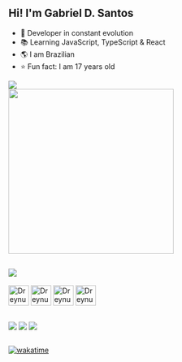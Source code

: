 <h2>Hi! I'm Gabriel D. Santos</h1>

- 🚀 Developer in constant evolution
- 📚 Learning JavaScript, TypeScript & React
- 🌎 I am Brazilian
- ⭐️ Fun fact: I am 17 years old

<div>
  <img src="https://github-readme-stats.vercel.app/api/wakatime?username=dreynus&theme=neon&cache_seconds=1400&locale=en" />
</div>

<div>
  <img align="center" src="https://github-readme-stats.vercel.app/api/top-langs/?username=g-undefined&theme=neon&layout=compact" width="325px" />
</div>


##


<div>
  <a href="https://github.com/dreynus/d.santos"><img align="center" src="https://github-readme-stats.vercel.app/api/pin/?username=g-undefined&repo=d.santos&theme=neon&cache_seconds=1400" /></a>
</div>

<div style="display: block"></br>
  <img align="center" src="https://cdn.jsdelivr.net/gh/devicons/devicon/icons/html5/html5-original.svg" alt="Dreynus" height="40" width="40"/>
  <img align="center" src="https://cdn.jsdelivr.net/gh/devicons/devicon/icons/css3/css3-original.svg" alt="Dreynus" height="40" width="40"/>
  <img align="center" src="https://cdn.jsdelivr.net/gh/devicons/devicon/icons/javascript/javascript-original.svg" alt="Dreynus" height="40" width="40"/>
<!--   <img align="center" src="https://cdn.jsdelivr.net/gh/devicons/devicon/icons/typescript/typescript-original.svg" alt="Dreynus" height="40" width="40"/> -->
  <img align="center" src="https://cdn.jsdelivr.net/gh/devicons/devicon/icons/nodejs/nodejs-original.svg" alt="Dreynus" height="40" width="40"/>
<!--   <img align="center" src="https://cdn.jsdelivr.net/gh/devicons/devicon/icons/react/react-original.svg" alt="Dreynus" height="40" width="40"/> -->
<!--   <img align="center" src="https://cdn.jsdelivr.net/gh/devicons/devicon/icons/redux/redux-original.svg" alt="Dreynus" height="40" width="40"/> -->
<!--   <img align="center" src="https://cdn.jsdelivr.net/gh/devicons/devicon/icons/mysql/mysql-original.svg" alt="Dreynus" height="40" width="40"/> -->
</div>

##

<div>
  <a href="https://g-undefined.github.io/d.santos" target="_blank"><img align="center" src="https://img.shields.io/badge/website-000000?style=for-the-badge&logo=About.me&logoColor=white" /></a>
  <a href="https://www.instagram.com/_d.santo.s/" target="_blank"><img align="center" src="https://img.shields.io/badge/Instagram-E4405F?style=for-the-badge&logo=instagram&logoColor=white"/></a>
  <a href="mailto:contatogabrieldsantos@gmail.com" target="_blank"><img align="center" src="https://img.shields.io/badge/Gmail-EA4335.svg?style=for-the-badge&logo=Gmail&logoColor=white" /></a>
</div> </br>

[![wakatime](https://wakatime.com/badge/user/62e4fd6d-b2cd-42d8-919b-6e0db4af0afc.svg)](https://wakatime.com/@62e4fd6d-b2cd-42d8-919b-6e0db4af0afc)


